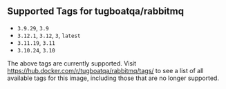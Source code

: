 ## Supported Tags for tugboatqa/rabbitmq

* `3.9.29`, `3.9`
* `3.12.1`, `3.12`, `3`, `latest`
* `3.11.19`, `3.11`
* `3.10.24`, `3.10`

The above tags are currently supported. Visit https://hub.docker.com/r/tugboatqa/rabbitmq/tags/ to see a list of all available tags for this image, including those that are no longer supported.
